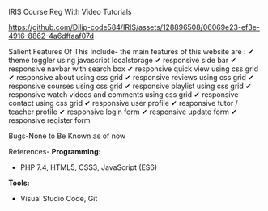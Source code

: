 IRIS Course Reg With Video Tutorials

https://github.com/Dilip-code584/IRIS/assets/128896508/06069e23-ef3e-4916-8862-4a6dffaaf07d

Salient Features Of This Include-
the main features of this website are :
✔  theme toggler using javascript localstorage
✔ responsive side bar
✔ responsive navbar with search box
✔ responsive quick view using css grid
✔ responsive about using css grid
✔ responsive reviews using css grid
✔ responsive courses using css grid
✔ responsive playlist using css grid
✔ responsive watch videos and comments using css grid
✔ responsive contact using css grid
✔ responsive user profile
✔ responsive tutor / teacher profile
✔ responsive login form
✔ responsive update form
✔ responsive register form

Bugs-None to Be Known as of now

References- 
**Programming:**
- PHP 7.4, HTML5, CSS3, JavaScript (ES6)

**Tools:**
- Visual Studio Code, Git


